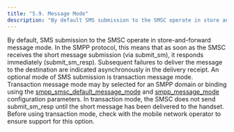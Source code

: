 ```yaml
---
title: "5.9. Message Mode"
description: "By default SMS submission to the SMSC operate in store and forward message mode In the SMPP protocol this means that as soon as the SMSC receives the short message submission via submit sm it responds immediately submit sm resp Subsequent failures to deliver the message to the destination are..."
---
```


By default, SMS submission to the SMSC operate in store-and-forward message mode. In the SMPP protocol, this means that as soon as the SMSC receives the short message submission (via submit_sm), it responds immediately (submit_sm_resp). Subsequent failures to deliver the message to the destination are indicated asynchronously in the delivery receipt. An optional mode of SMS submission is transaction message mode. Transaction message mode may by selected for an SMPP domain or binding using the [smpp_smsc_default_message_mode](mobility.conf.smpp_smsc_default_message_mode "smpp_smsc_default_message_mode") and [smpp_message_mode](mobility.conf.smpp_message_mode "smpp_message_mode") configuration parameters. In transaction mode, the SMSC does not send submit_sm_resp until the short message has been delivered to the handset. Before using transaction mode, check with the mobile network operator to ensure support for this option.